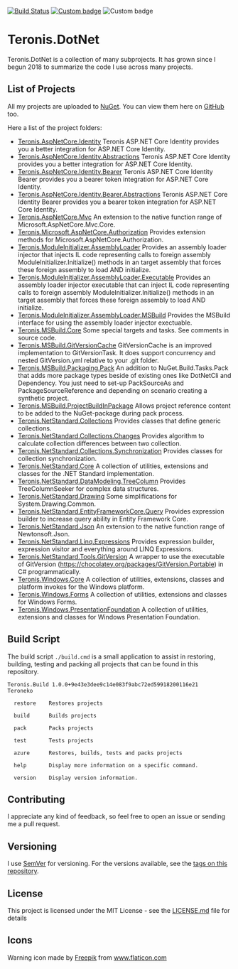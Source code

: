 [![Build Status](https://dev.azure.com/teroneko/Teronis.DotNet/_apis/build/status/NuGetPushArtifacts?branchName=develop)](https://dev.azure.com/teroneko/Teronis.DotNet/_build/latest?definitionId=5&branchName=master)
[![Custom badge](https://buildstats.info/nuget/Teronis.MSBuild.Packaging.ProjectBuildInPackage?includePreReleases=false)](https://www.nuget.org/packages?q=Teroneko+Teronis)
![Custom badge](https://img.shields.io/endpoint?url=https%3A%2F%2Fgist.githubusercontent.com%2Fteroneko%2Fa807e920ca2ee8d3e5749366d3528486%2Fraw%2F05805ebd5a26fb58cabb26a42bd6baf467822fd7%2Fpreview-badge.json)

# Teronis.DotNet

Teronis.DotNet is a collection of many subprojects. It has grown since I begun 2018 to summarize the code I use across many projects.

## List of Projects

All my projects are uploaded to [NuGet](https://www.nuget.org/packages?q=Teroneko+Teronis). You can view them here on [GitHub](https://github.com/teroneko/Teronis.DotNet/packages) too.

Here a list of the project folders:
- [Teronis.AspNetCore.Identity](https://github.com/teroneko/Teronis.DotNet/tree/develop/src/AspNetCore/Identity/Identity) Teronis ASP.NET Core Identity provides you a better integration for ASP.NET Core Identity.
- [Teronis.AspNetCore.Identity.Abstractions](https://github.com/teroneko/Teronis.DotNet/tree/develop/src/AspNetCore/Identity/Identity.Abstractions) Teronis ASP.NET Core Identity provides you a better integration for ASP.NET Core Identity.
- [Teronis.AspNetCore.Identity.Bearer](https://github.com/teroneko/Teronis.DotNet/tree/develop/src/AspNetCore/Identity/Bearer) Teronis ASP.NET Core Identity Bearer provides you a bearer token integration for ASP.NET Core Identity.
- [Teronis.AspNetCore.Identity.Bearer.Abstractions](https://github.com/teroneko/Teronis.DotNet/tree/develop/src/AspNetCore/Identity/Bearer.Abstractions) Teronis ASP.NET Core Identity Bearer provides you a bearer token integration for ASP.NET Core Identity.
- [Teronis.AspNetCore.Mvc](https://github.com/teroneko/Teronis.DotNet/tree/develop/src/AspNetCore/Mvc/Mvc) An extension to the native function range of Microsoft.AspNetCore.Mvc.Core.
- [Teronis.Microsoft.AspNetCore.Authorization](https://github.com/teroneko/Teronis.DotNet/tree/develop/src/AspNetCore/Authorization/Microsoft) Provides extension methods for Microsoft.AspNetCore.Authorization.
- [Teronis.ModuleInitializer.AssemblyLoader](https://github.com/teroneko/Teronis.DotNet/tree/develop/src/ModuleInitializer/AssemblyLoader/0) Provides an assembly loader injector that injects IL code representing calls to foreign assembly ModuleInitializer.Initialize() methods in an target assembly that forces these foreign assembly to load AND initialize.
- [Teronis.ModuleInitializer.AssemblyLoader.Executable](https://github.com/teroneko/Teronis.DotNet/tree/develop/src/ModuleInitializer/AssemblyLoader/0.Executable) Provides an assembly loader injector executable that can inject IL code representing calls to foreign assembly ModuleInitializer.Initialize() methods in an target assembly that forces these foreign assembly to load AND initialize.
- [Teronis.ModuleInitializer.AssemblyLoader.MSBuild](https://github.com/teroneko/Teronis.DotNet/tree/develop/src/ModuleInitializer/AssemblyLoader/0.MSBuild) Provides the MSBuild interface for using the assembly loader injector exectuable.
- [Teronis.MSBuild.Core](https://github.com/teroneko/Teronis.DotNet/tree/develop/src/MSBuild/Core/Core) Some special targets and tasks. See comments in source code.
- [Teronis.MSBuild.GitVersionCache](https://github.com/teroneko/Teronis.DotNet/tree/develop/src/MSBuild/Packaging/GitVersionCache/0) GitVersionCache is an improved implementation to GitVersionTask. It does support concurrency and nested GitVersion.yml relative to your .git folder.
- [Teronis.MSBuild.Packaging.Pack](https://github.com/teroneko/Teronis.DotNet/tree/develop/src/MSBuild/Packaging/Pack) An addition to NuGet.Build.Tasks.Pack that adds more package types beside of existing ones like DotNetCli and Dependency.
      You just need to set-up PackSourceAs and PackageSourceReference and depending on scenario creating a synthetic project.
- [Teronis.MSBuild.ProjectBuildInPackage](https://github.com/teroneko/Teronis.DotNet/tree/develop/src/MSBuild/Packaging/ProjectBuildInPackage) Allows project reference content to be added to the NuGet-package during pack process.
- [Teronis.NetStandard.Collections](https://github.com/teroneko/Teronis.DotNet/tree/develop/src/NetStandard/Collections/Collections) Provides classes that define generic collections.
- [Teronis.NetStandard.Collections.Changes](https://github.com/teroneko/Teronis.DotNet/tree/develop/src/NetStandard/Collections/Changes) Provides algorithm to calculate collection differences between two collection.
- [Teronis.NetStandard.Collections.Synchronization](https://github.com/teroneko/Teronis.DotNet/tree/develop/src/NetStandard/Collections/Synchronization) Provides classes for collection synchronization.
- [Teronis.NetStandard.Core](https://github.com/teroneko/Teronis.DotNet/tree/develop/src/NetStandard/Core/Core) A collection of utilities, extensions and classes for the .NET Standard implementation.
- [Teronis.NetStandard.DataModeling.TreeColumn](https://github.com/teroneko/Teronis.DotNet/tree/develop/src/NetStandard/DataModeling/TreeColumn) Provides TreeColumnSeeker for complex data structures.
- [Teronis.NetStandard.Drawing](https://github.com/teroneko/Teronis.DotNet/tree/develop/src/NetStandard/Drawing/Drawing) Some simplifications for System.Drawing.Common.
- [Teronis.NetStandard.EntityFrameworkCore.Query](https://github.com/teroneko/Teronis.DotNet/tree/develop/src/NetStandard/EntityFrameworkCore/Query) Provides expression builder to increase query ability in Entity Framework Core.
- [Teronis.NetStandard.Json](https://github.com/teroneko/Teronis.DotNet/tree/develop/src/NetStandard/Json/Json) An extension to the native function range of Newtonsoft.Json.
- [Teronis.NetStandard.Linq.Expressions](https://github.com/teroneko/Teronis.DotNet/tree/develop/src/NetStandard/Linq/Expressions/Expressions) Provides expression builder, expression visitor and everything around LINQ Expressions.
- [Teronis.NetStandard.Tools.GitVersion](https://github.com/teroneko/Teronis.DotNet/tree/develop/src/NetStandard/Tools/GitVersion/GitVersion) A wrapper to use the executable of GitVersion (https://chocolatey.org/packages/GitVersion.Portable) in C# programmatically.
- [Teronis.Windows.Core](https://github.com/teroneko/Teronis.DotNet/tree/develop/src/Windows/Core) A collection of utilities, extensions, classes and platform invokes for the Windows platform.
- [Teronis.Windows.Forms](https://github.com/teroneko/Teronis.DotNet/tree/develop/src/Windows/Forms) A collection of utilities, extensions and classes for Windows Forms.
- [Teronis.Windows.PresentationFoundation](https://github.com/teroneko/Teronis.DotNet/tree/develop/src/Windows/PresentationFoundation) A collection of utilities, extensions and classes for Windows Presentation Foundation.

## Build Script

The build script `./build.cmd` is a small application to assist in restoring, building, testing and packing all projects that can be found in this repository.

```
Teronis.Build 1.0.0+9e43e3dee9c14e083f9abc72ed59918200116e21
Teroneko

  restore    Restores projects

  build      Builds projects

  pack       Packs projects

  test       Tests projects

  azure      Restores, builds, tests and packs projects

  help       Display more information on a specific command.

  version    Display version information.
```

## Contributing

I appreciate any kind of feedback, so feel free to open an issue or sending me a pull request.

## Versioning

I use [SemVer](http://semver.org/) for versioning. For the versions available, see the [tags on this repository](https://github.com/teroneko/Teronis.DotNet/tags).

## License

This project is licensed under the MIT License - see the [LICENSE.md](LICENSE.md) file for details

## Icons

<div>Warning icon made by <a href="https://www.flaticon.com/authors/freepik" title="Freepik">Freepik</a> from <a href="https://www.flaticon.com/" title="Flaticon">www.flaticon.com</a></div>